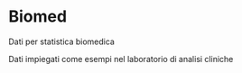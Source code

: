 # Biomed
Dati per statistica biomedica

Dati impiegati come esempi nel laboratorio di analisi cliniche
